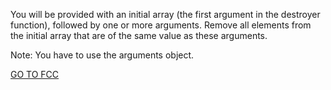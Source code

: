 You will be provided with an initial array (the first argument in the destroyer function), followed by one or more arguments. Remove all elements from the initial array that are of the same value as these arguments.

Note: You have to use the arguments object.

<a href="https://www.freecodecamp.org/learn/javascript-algorithms-and-data-structures/intermediate-algorithm-scripting/seek-and-destroy">GO TO FCC</a>